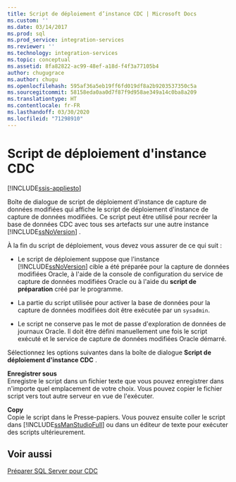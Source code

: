 ```yaml
---
title: Script de déploiement d’instance CDC | Microsoft Docs
ms.custom: ''
ms.date: 03/14/2017
ms.prod: sql
ms.prod_service: integration-services
ms.reviewer: ''
ms.technology: integration-services
ms.topic: conceptual
ms.assetid: 8fa82822-ac99-48ef-a18d-f4f3a77105b4
author: chugugrace
ms.author: chugu
ms.openlocfilehash: 595af36a5eb19ff6fd019df8a2b9203537350c5a
ms.sourcegitcommit: 58158eda0aa0d7f87f9d958ae349a14c0ba8a209
ms.translationtype: HT
ms.contentlocale: fr-FR
ms.lasthandoff: 03/30/2020
ms.locfileid: "71298910"
---
```

# <a name="cdc-instance-deployment-script"></a>Script de déploiement d'instance CDC

[!INCLUDE[ssis-appliesto](../../includes/ssis-appliesto-ssvrpluslinux-asdb-asdw-xxx.md)]


  Boîte de dialogue de script de déploiement d'instance de capture de données modifiées qui affiche le script de déploiement d'instance de capture de données modifiées. Ce script peut être utilisé pour recréer la base de données CDC avec tous ses artefacts sur une autre instance [!INCLUDE[ssNoVersion](../../includes/ssnoversion-md.md)] .  
  
 À la fin du script de déploiement, vous devez vous assurer de ce qui suit :  
  
-   Le script de déploiement suppose que l'instance [!INCLUDE[ssNoVersion](../../includes/ssnoversion-md.md)] cible a été préparée pour la capture de données modifiées Oracle, à l'aide de la console de configuration du service de capture de données modifiées Oracle ou à l'aide du **script de préparation** créé par le programme.  
  
-   La partie du script utilisée pour activer la base de données pour la capture de données modifiées doit être exécutée par un `sysadmin`.  
  
-   Le script ne conserve pas le mot de passe d'exploration de données de journaux Oracle. Il doit être défini manuellement une fois le script exécuté et le service de capture de données modifiées Oracle démarré.  
  
 Sélectionnez les options suivantes dans la boîte de dialogue **Script de déploiement d'instance CDC** .  
  
 **Enregistrer sous**  
 Enregistre le script dans un fichier texte que vous pouvez enregistrer dans n'importe quel emplacement de votre choix. Vous pouvez copier le fichier script vers tout autre serveur en vue de l'exécuter.  
  
 **Copy**  
 Copie le script dans le Presse-papiers. Vous pouvez ensuite coller le script dans [!INCLUDE[ssManStudioFull](../../includes/ssmanstudiofull-md.md)] ou dans un éditeur de texte pour exécuter des scripts ultérieurement.  
  
## <a name="see-also"></a>Voir aussi  
 [Préparer SQL Server pour CDC](../../integration-services/change-data-capture/prepare-sql-server-for-cdc.md)  
  
  

